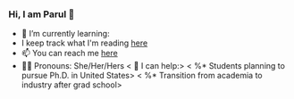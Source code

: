 ### Hi, I am Parul 👋


- 🌱 I’m currently learning: 
- I keep track what I'm reading [here](https://www.goodreads.com/user/show/21700166-parul)
- 📫 You can reach me [here](parul.pandey85@gmail.com)
- :woman_technologist: Pronouns: She/Her/Hers
< :fist_right: I can help:>
    < %* Students planning to pursue Ph.D. in United States>
    < %* Transition from academia to industry after grad school>


